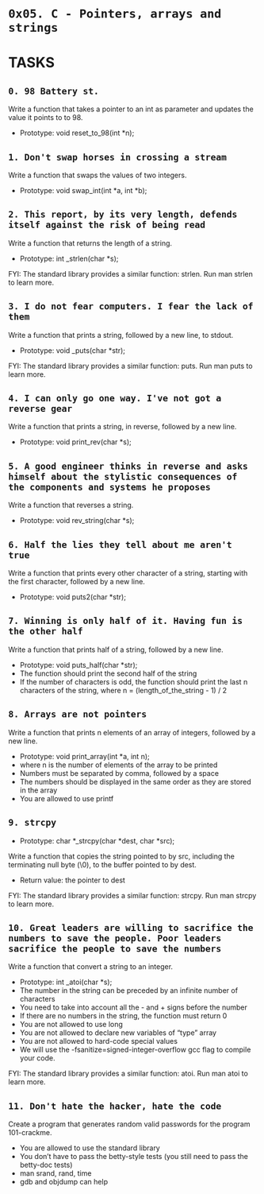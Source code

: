 `0x05. C - Pointers, arrays and strings`
===========

TASKS
=====


`0. 98 Battery st.`
----

Write a function that takes a pointer to an int as parameter and updates the value it
points to to 98.
- Prototype: void reset_to_98(int *n);


`1. Don't swap horses in crossing a stream`
-----------

Write a function that swaps the values of two integers.
- Prototype: void swap_int(int *a, int *b);


`2. This report, by its very length, defends itself against the risk of being read`
------------

Write a function that returns the length of a string.
- Prototype: int _strlen(char *s); 

FYI: The standard library provides a similar function: strlen. Run man strlen to learn more.


`3. I do not fear computers. I fear the lack of them`
------

Write a function that prints a string, followed by a new line, to stdout.
- Prototype: void _puts(char *str); 

FYI: The standard library provides a similar function: puts. Run man puts to learn more.


`4. I can only go one way. I've not got a reverse gear`
-----

Write a function that prints a string, in reverse, followed by a new line.
- Prototype: void print_rev(char *s);


`5. A good engineer thinks in reverse and asks himself about the stylistic consequences of the components and systems he proposes`
-----

Write a function that reverses a string.
- Prototype: void rev_string(char *s);


`6. Half the lies they tell about me aren't true`
-------------

Write a function that prints every other character of a string, starting with the first
character, followed by a new line.
- Prototype: void puts2(char *str);


`7. Winning is only half of it. Having fun is the other half`
------

Write a function that prints half of a string, followed by a new line.
- Prototype: void puts_half(char *str);
- The function should print the second half of the string
- If the number of characters is odd, the function should print the last n characters of the string, where n = (length_of_the_string - 1) / 2


`8. Arrays are not pointers`
----------

Write a function that prints n elements of an array of integers, followed by a new line.
- Prototype: void print_array(int *a, int n);
- where n is the number of elements of the array to be printed
- Numbers must be separated by comma, followed by a space 
- The numbers should be displayed in the same order as they are stored in the array
- You are allowed to use printf


`9. strcpy`
-----

- Prototype: char *_strcpy(char *dest, char *src);

Write a function that copies the string pointed to by src, including the terminating null byte (\0), to the buffer pointed to by dest.
- Return value: the pointer to dest

FYI: The standard library provides a similar function: strcpy. Run man strcpy to learn more.


`10. Great leaders are willing to sacrifice the numbers to save the people. Poor leaders sacrifice the people to save the numbers`
---------------

Write a function that convert a string to an integer.
- Prototype: int _atoi(char *s);
- The number in the string can be preceded by an infinite number of characters
- You need to take into account all the - and + signs before the number
- If there are no numbers in the string, the function must return 0 
- You are not allowed to use long
- You are not allowed to declare new variables of “type” array
- You are not allowed to hard-code special values
- We will use the -fsanitize=signed-integer-overflow gcc flag to compile your code.

FYI: The standard library provides a similar function: atoi. Run man atoi to learn more.


`11. Don't hate the hacker, hate the code`
--------

Create a program that generates random valid passwords for the program 101-crackme.
- You are allowed to use the standard library
- You don’t have to pass the betty-style tests (you still need to pass the betty-doc tests)
- man srand, rand, time
- gdb and objdump can help
